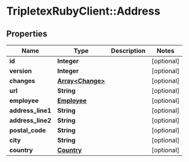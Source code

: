 # TripletexRubyClient::Address

## Properties
Name | Type | Description | Notes
------------ | ------------- | ------------- | -------------
**id** | **Integer** |  | [optional] 
**version** | **Integer** |  | [optional] 
**changes** | [**Array&lt;Change&gt;**](Change.md) |  | [optional] 
**url** | **String** |  | [optional] 
**employee** | [**Employee**](Employee.md) |  | [optional] 
**address_line1** | **String** |  | [optional] 
**address_line2** | **String** |  | [optional] 
**postal_code** | **String** |  | [optional] 
**city** | **String** |  | [optional] 
**country** | [**Country**](Country.md) |  | [optional] 


